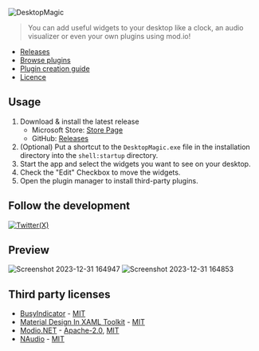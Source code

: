 ![DesktopMagic](https://socialify.git.ci/Stone-Red-Code/DesktopMagic/image?description=1&descriptionEditable=DesktopMagic%20allows%20you%20to%20improve%20the%20looks%20of%20your%20desktop!&forks=1&issues=1&logo=https%3A%2F%2Fgithub.com%2Fuser-attachments%2Fassets%2F34f3c473-a29a-4d71-9ec0-1387b04ad2c5&name=1&pattern=Formal%20Invitation&pulls=1&stargazers=1&theme=Auto)

> You can add useful widgets to your desktop like a clock, an audio visualizer or even your own plugins using mod.io!

- [Releases](https://github.com/Stone-Red-Code/DesktopMagic/releases)
- [Browse plugins](https://mod.io/g/desktopmagic)
- [Plugin creation guide](https://mod.io/g/desktopmagic/r/plugin-creation-guide)
- [Licence](https://github.com/Stone-Red-Code/DesktopMagic/blob/main/LICENSE)

## Usage

1. Download & install the latest release
   - Microsoft Store: [Store Page](https://www.microsoft.com/store/productId/9NPV8F9K1CWM?ocid=pdpshare)
   - GitHub: [Releases](https://github.com/Stone-Red-Code/DesktopMagic/releases)
1. (Optional) Put a shortcut to the `DesktopMagic.exe` file in the installation directory into the `shell:startup` directory.
1. Start the app and select the widgets you want to see on your desktop.
1. Check the "Edit" Checkbox to move the widgets.
1. Open the plugin manager to install third-party plugins.

## Follow the development

[![Twitter(X)](http://img.shields.io/badge/Twitter-black.svg?&logo=x&style=for-the-badge&logoColor=white)](https://x.com/search?q=from%3A%40StoneRedCode%20%23DesktopMagic)

## Preview

![Screenshot 2023-12-31 164947](https://github.com/Stone-Red-Code/DesktopMagic/assets/56473591/191ac76f-264d-4e9f-8979-7a13b2a1cd12)
![Screenshot 2023-12-31 164853](https://github.com/Stone-Red-Code/DesktopMagic/assets/56473591/22de55d2-dde3-43a5-b77b-c773a7697e8c)

## Third party licenses

- [BusyIndicator](https://github.com/moh3ngolshani/BusyIndicator) - [MIT](https://github.com/Moh3nGolshani/BusyIndicator/blob/master/LICENSE)
- [Material Design In XAML Toolkit](https://github.com/MaterialDesignInXAML/MaterialDesignInXamlToolkit) - [MIT](https://github.com/MaterialDesignInXAML/MaterialDesignInXamlToolkit/blob/master/LICENSE)
- [Modio.NET](https://github.com/nickelc/modio.net) - [Apache-2.0](https://github.com/nickelc/modio.net/blob/master/LICENSE-APACHE), [MIT](https://github.com/nickelc/modio.net/blob/master/LICENSE-MIT)
- [NAudio](https://github.com/naudio/NAudio) - [MIT](https://github.com/naudio/NAudio/blob/master/license.txt)
